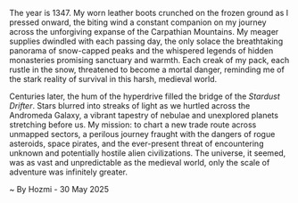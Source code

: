 
The year is 1347.  My worn leather boots crunched on the frozen ground as I pressed onward, the biting wind a constant companion on my journey across the unforgiving expanse of the Carpathian Mountains.  My meager supplies dwindled with each passing day, the only solace the breathtaking panorama of snow-capped peaks and the whispered legends of hidden monasteries promising sanctuary and warmth.  Each creak of my pack, each rustle in the snow, threatened to become a mortal danger, reminding me of the stark reality of survival in this harsh, medieval world.

Centuries later, the hum of the hyperdrive filled the bridge of the *Stardust Drifter*.  Stars blurred into streaks of light as we hurtled across the Andromeda Galaxy, a vibrant tapestry of nebulae and unexplored planets stretching before us.  My mission: to chart a new trade route across unmapped sectors, a perilous journey fraught with the dangers of rogue asteroids, space pirates, and the ever-present threat of encountering unknown and potentially hostile alien civilizations.  The universe, it seemed, was as vast and unpredictable as the medieval world, only the scale of adventure was infinitely greater.

~ By Hozmi - 30 May 2025
